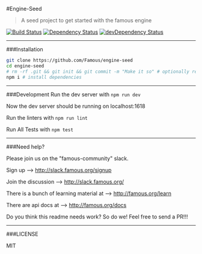 #Engine-Seed
> A seed project to get started with the famous engine

[![Build Status](https://travis-ci.org/Famous/engine-seed.svg?branch=master)](https://travis-ci.org/Famous/engine-seed)  [![Dependency Status](https://david-dm.org/famous/engine-seed.svg)](https://david-dm.org/famous/engine-seed) [![devDependency Status](https://david-dm.org/famous/engine-seed/dev-status.svg)](https://david-dm.org/famous/engine-seed#info=devDependencies)

---

###Installation

```bash
git clone https://github.com/Famous/engine-seed
cd engine-seed
# rm -rf .git && git init && git commit -m "Make it so" # optionally reset git history
npm i # install dependencies
```

---

###Development
Run the dev server with ```npm run dev```

Now the dev server should be running on localhost:1618

Run the linters with ```npm run lint```

Run All Tests with ```npm test```

---

###Need help?

Please join us on the "famous-community" slack.

Sign up --> http://slack.famous.org/signup

Join the discussion --> http://slack.famous.org/

There is a bunch of learning material at --> http://famous.org/learn

There are api docs at -->
http://famous.org/docs


Do you think this readme needs work? So do we! Feel free to send a PR!!!

---

###LICENSE

MIT
